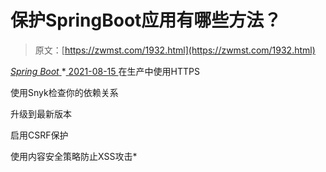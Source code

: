 <!--yml
category: 未分类
date: 0001-01-01 00:00:00
-->

# 保护SpringBoot应用有哪些方法？

> 原文：[https://zwmst.com/1932.html](https://zwmst.com/1932.html)

   [ *Spring Boot* ](https://zwmst.com/spring-boot)*[ <time datetime="2021-08-15T16:52:13+08:00"> 2021-08-15 </time> ](https://zwmst.com/1932.html)  在生产中使用HTTPS

使用Snyk检查你的依赖关系

升级到最新版本

启用CSRF保护

使用内容安全策略防止XSS攻击*